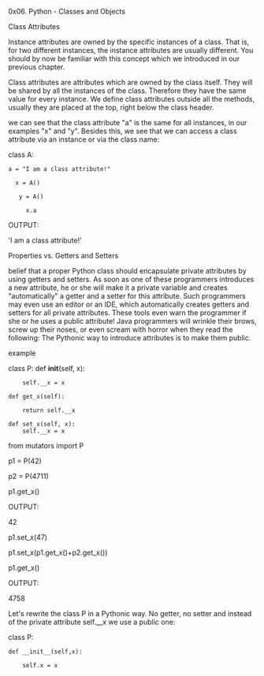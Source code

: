 0x06. Python - Classes and Objects

Class Attributes

Instance attributes are owned by the specific instances of a class. That is, for two different instances, the instance attributes are usually different. You should by now be familiar with this concept which we introduced in our previous chapter.

Class attributes are attributes which are owned by the class itself. They will be shared by all the instances of the class. Therefore they have the same value for every instance. We define class attributes outside all the methods, usually they are placed at the top, right below the class header.

we can see that the class attribute "a" is the same for all instances, in our examples "x" and "y". Besides this, we see that we can access a class attribute via an instance or via the class name:


class A:

    a = "I am a class attribute!"
    
      x = A()

       y = A()

         x.a

OUTPUT:

'I am a class attribute!'

Properties vs. Getters and Setters

belief that a proper Python class should encapsulate private attributes by using getters and setters. As soon as one of these programmers introduces a new attribute, he or she will make it a private variable and creates "automatically" a getter and a setter for this attribute. Such programmers may even use an editor or an IDE, which automatically creates getters and setters for all private attributes. These tools even warn the programmer if she or he uses a public attribute! Java programmers will wrinkle their brows, screw up their noses, or even scream with horror when they read the following: The Pythonic way to introduce attributes is to make them public.

example

class P:
    def __init__(self, x):
    
        self.__x = x
	
    def get_x(self):
    
        return self.__x
	
    def set_x(self, x):
        self.__x = x
	

from mutators import P

p1 = P(42)

  p2 = P(4711)
 
   p1.get_x()


OUTPUT:

42

p1.set_x(47)

 p1.set_x(p1.get_x()+p2.get_x())

   p1.get_x()

OUTPUT:

4758

Let's rewrite the class P in a Pythonic way. No getter, no setter and instead of the private attribute self.__x we use a public one:

class P:

    def __init__(self,x):
    
        self.x = x
	